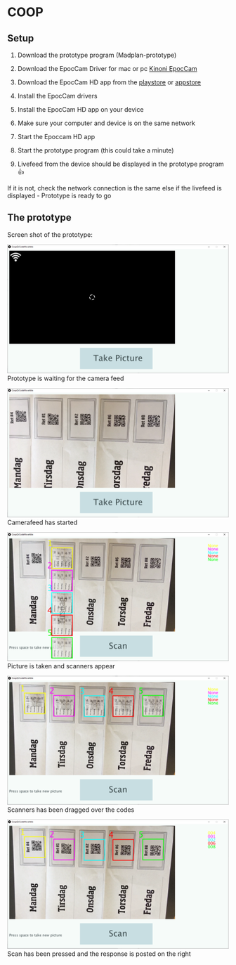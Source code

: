 # COOP


## Setup

1. Download the prototype program (Madplan-prototype)

2. Download the EpocCam Driver for mac or pc [Kinoni EpocCam](https://www.kinoni.com/)

3. Download the EpocCam HD app from the [playstore](https://play.google.com/store/apps/details?id=com.kinoni.webcampro) or [appstore](https://apps.apple.com/cz/app/epoccam-hd-webcam-for-mac-pc/id435355256)




4. Install the EpocCam drivers

5. Install the EpocCam HD app on your device

6. Make sure your computer and device is on the same network

7. Start the Epoccam HD app

8. Start the prototype program (this could take a minute)

9. Livefeed from the device should be displayed in the prototype program :+1:

If it is not, check the network connection is the same else if the livefeed is displayed - Prototype is ready to go

## The prototype

Screen shot of the prototype:

![Image of Prototype](https://github.com/AllOffDK/COOP/blob/master/img/Coop-prototype-1.PNG)
Prototype is waiting for the camera feed

![Image of Prototype](https://github.com/AllOffDK/COOP/blob/master/img/Coop-prototype-2.PNG)
Camerafeed has started

![Image of Prototype](https://github.com/AllOffDK/COOP/blob/master/img/Coop-prototype-3.PNG)
Picture is taken and scanners appear

![Image of Prototype](https://github.com/AllOffDK/COOP/blob/master/img/Coop-prototype-4.PNG)
Scanners has been dragged over the codes

![Image of Prototype](https://github.com/AllOffDK/COOP/blob/master/img/Coop-prototype-5.PNG)
Scan has been pressed and the response is posted on the right


